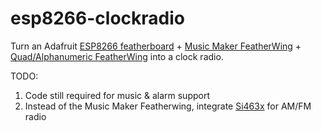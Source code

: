 # esp8266-clockradio

Turn an Adafruit [ESP8266 featherboard](https://www.adafruit.com/product/2821) + [Music Maker FeatherWing](https://www.adafruit.com/product/3357) + [Quad/Alphanumeric FeatherWing](https://www.adafruit.com/product/3127) into a clock radio.

TODO:
1. Code still required for music & alarm support
1. Instead of the Music Maker Featherwing, integrate [Si463x](https://www.silabs.com/products/audio-and-radio/automotive-tuners/si463x-single-chip-digital-receivers) for AM/FM radio
